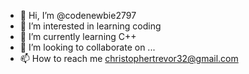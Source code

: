 - 👋 Hi, I’m @codenewbie2797
- 👀 I’m interested in learning coding
- 🌱 I’m currently learning C++
- 💞️ I’m looking to collaborate on ...
- 📫 How to reach me christophertrevor32@gmail.com

<!---
codenewbie2797/codenewbie2797 is a ✨ special ✨ repository because its `README.md` (this file) appears on your GitHub profile.
You can click the Preview link to take a look at your changes.
--->
